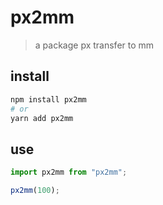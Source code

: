 # px2mm

> a package px transfer to mm

## install

```sh
npm install px2mm
# or
yarn add px2mm
```

## use

```js
import px2mm from "px2mm";

px2mm(100);
```
